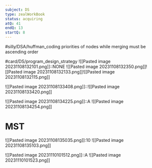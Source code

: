 ```yaml
---
subject: DS
type: zealWorkBook
status: acquiring
atQ: 41
endQ: 13
startQ: 8
---
```

#silly/DSA/huffman_coding priorities of nodes while merging must be ascending order


#card/DS/program_design_strategy
![[Pasted image 20231108132101.png]]::NONE ![[Pasted image 20231108132350.png]]![[Pasted image 20231108132133.png]]![[Pasted image 20231108132115.png]]

![[Pasted image 20231108133408.png]]::![[Pasted image 20231108133420.png]]

![[Pasted image 20231108134225.png]]::A ![[Pasted image 20231108134254.png]]

# MST
![[Pasted image 20231108135035.png]]:10 ![[Pasted image 20231108135103.png]]

![[Pasted image 20231110101512.png]]::A ![[Pasted image 20231110101523.png]]

